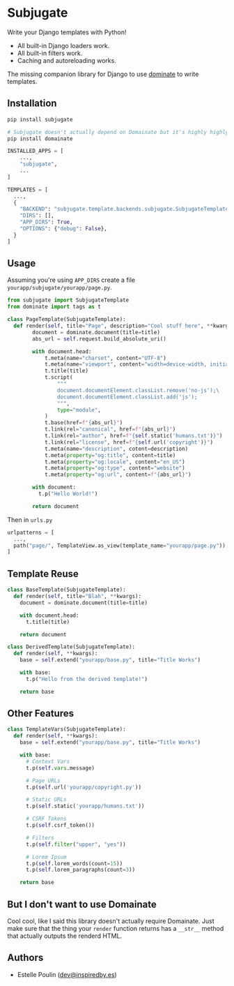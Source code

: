 # Subjugate

Write your Django templates with Python!

* All built-in Django loaders work.
* All built-in filters work.
* Caching and autoreloading works.

The missing companion library for Django to use
[dominate](https://pypi.org/project/dominate/) to write templates.

## Installation

```bash
pip install subjugate

# Subjugate doesn't actually depend on Domainate but it's highly highly recommended.
pip install domainate
```

```python
INSTALLED_APPS = [
    ...,
    "subjugate",
    ...
]

TEMPLATES = [
  ...,
  {
    "BACKEND": "subjugate.template.backends.subjugate.SubjugateTemplates",
    "DIRS": [],
    "APP_DIRS": True,
    "OPTIONS": {"debug": False},
  }
]
```

## Usage

Assuming you're using `APP_DIRS` create a file `yourapp/subjugate/yourapp/page.py`.

```python
from subjugate import SubjugateTemplate
from dominate import tags as t

class PageTemplate(SubjugateTemplate):
  def render(self, title="Page", description="Cool stuff here", **kwargs):
        document = dominate.document(title=title)
        abs_url = self.request.build_absolute_uri()

        with document.head:
            t.meta(name="charset", content="UTF-8")
            t.meta(name="viewport", content="width=device-width, initial-scale=1")
            t.title(title)
            t.script(
                """
                document.documentElement.classList.remove('no-js');\
                document.documentElement.classList.add('js');
                """,
                type="module",
            )
            t.base(href=f"{abs_url}")
            t.link(rel="canonical", href=f"{abs_url}")
            t.link(rel="author", href=f"{self.static('humans.txt')}")
            t.link(rel="license", href=f"{self.url('copyright')}")
            t.meta(name="description", cotent=description)
            t.meta(property="og:title", content=title)
            t.meta(property="og:locale", content="en_US")
            t.meta(property="og:type", content="website")
            t.meta(property="og:url", content=f"{abs_url}")

        with document:
          t.p("Hello World!")

        return document
```

Then in `urls.py`

```python
urlpatterns = [
  ...,
  path("page/", TemplateView.as_view(template_name="yourapp/page.py")),
]
```

## Template Reuse

```python
class BaseTemplate(SubjugateTemplate):
  def render(self, title="Blah", **kwargs):
    document = dominate.document(title=title)

    with document.head:
      t.title(title)

    return document

class DerivedTemplate(SubjugateTemplate):
  def render(self, **kwargs):
    base = self.extend("yourapp/base.py", title="Title Works")

    with base:
      t.p("Hello from the derived template!")

    return base
```

## Other Features

```python
class TemplateVars(SubjugateTemplate):
  def render(self, **kwargs):
    base = self.extend("yourapp/base.py", title="Title Works")

    with base:
      # Context Vars
      t.p(self.vars.message)

      # Page URLs
      t.p(self.url('yourapp/copyright.py'))

      # Static URLs
      t.p(self.static('yourapp/humans.txt'))

      # CSRF Tokens
      t.p(self.csrf_token())

      # Filters
      t.p(self.filter("upper", "yes"))

      # Lorem Ipsum
      t.p(self.lorem_words(count=15))
      t.p(self.lorem_paragraphs(count=3))

    return base
```

## But I don't want to use Domainate

Cool cool, like I said this library doesn't actually require Domainate. Just
make sure that the thing your `render` function returns has a `__str__` method
that actually outputs the renderd HTML.

## Authors

* Estelle Poulin ([dev@inspiredby.es](mailto:dev@inspiredby.es))
